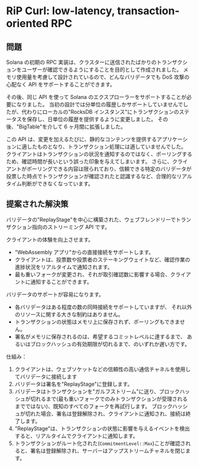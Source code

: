 # RiP Curl: low-latency, transaction-oriented RPC

## 問題

Solana の初期の RPC 実装は、クラスターに送信されたばかりのトランザクションをユーザーが確認できるようにすることを目的として作成されました。 メモリ使用量を考慮して設計されているので、どんなバリデータでも DoS 攻撃の心配なく API をサポートすることができます。

その後、同じ API を使って Solana のエクスプローラーをサポートすることが必要になりました。 当初の設計では分単位の履歴しかサポートしていませんでしたが、代わりにローカルの"RocksDB インスタンス"にトランザクションのステータスを保存し、日単位の履歴を提供するように変更しました。 その後、"BigTable"を介して 6 ヶ月間に拡張しました。

この API は、変更を加えるたびに、静的なコンテンツを提供するアプリケーションに適したものとなり、トランザクション処理には適していませんでした。 クライアントはトランザクションの状況を通知するのではなく、ポーリングするため、確認時間が長いという誤った印象を与えてしまいます。 さらに、クライアントがポーリングできる内容は限られており、信頼できる特定のバリデータが投票した時点でトランザクションが確認されたと認識するなど、合理的なリアルタイム判断ができなくなっています。

## 提案された解決策

バリデータの"ReplayStage"を中心に構築された、ウェブフレンドリーでトランザクション指向のストリーミング API です。

クライアントの体験を向上させます。

- "WebAssembly アプリ"からの直接接続をサポートします。
- クライアントは、投票数や投票者のステーキングウェイトなど、確認作業の進捗状況をリアルタイムで通知されます。
- 最も重いフォークが変更され、それが取引確認数に影響する場合、クライアントに通知することができます。

バリデータのサポートが容易になります。

- 各バリデータはある程度の数の同時接続をサポートしていますが、 それ以外のリソースに関する大きな制約はありません。
- トランザクションの状態はメモリ上に保存されず、ポーリングもできません。
- 署名がメモリに保存されるのは、希望するコミットレベルに達するまで、 あるいはブロックハッシュの有効期限が切れるまで、のいずれか遅い方です。

仕組み：

1. クライアントは、ウェブソケットなどの信頼性の高い通信チャネルを使用してバリデータに接続します
2. バリデータは署名を"ReplayStage"に登録します。
3. バリデータはトランザクションを"ガルフストリーム"に送り、ブロックハッシュが切れるまで(最も重いフォークでのみトランザクションが受理されるまでではない)、既知のすべてのフォークを再試行します。 ブロックハッシュが切れた場合、署名は登録解除され、クライアントに通知され、接続は終了します。
4. "ReplayStage"は、トランザクションの状態に影響を与えるイベントを検出すると、リアルタイムでクライアントに通知します。
5. トランザクションがルート化された(`CommitmentLevel::Max`)ことが確認されると、署名は登録解除され、サーバーはアップストリームチャネルを閉じます。
